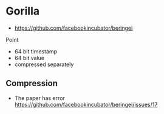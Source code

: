 # Gorilla

- https://github.com/facebookincubator/beringei

Point

- 64 bit timestamp
- 64 bit value
- compressed separately

## Compression

- The paper has error https://github.com/facebookincubator/beringei/issues/17
